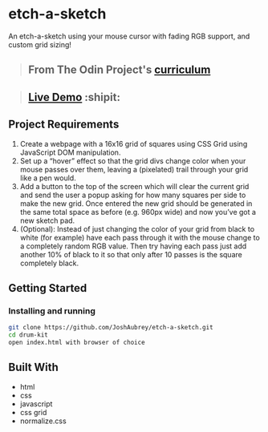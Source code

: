 # etch-a-sketch

An etch-a-sketch using your mouse cursor with fading RGB support, and custom grid sizing! 

> ## From The Odin Project's [curriculum](https://www.theodinproject.com/paths/foundations/courses/foundations/lessons/etch-a-sketch-project)

> ## [Live Demo](https://joshaubrey.github.io/etch-a-sketch/) :shipit:

## Project Requirements

1. Create a webpage with a 16x16 grid of squares using CSS Grid using JavaScript DOM manipulation.
2. Set up a “hover” effect so that the grid divs change color when your mouse passes over them, leaving a (pixelated) trail through your grid like a pen would.
3. Add a button to the top of the screen which will clear the current grid and send the user a popup asking for how many squares per side to make the new grid. Once entered the new grid should be generated in the same total space as before (e.g. 960px wide) and now you’ve got a new sketch pad.
4. (Optional): Instead of just changing the color of your grid from black to white (for example) have each pass through it with the mouse change to a completely random RGB value. Then try having each pass just add another 10% of black to it so that only after 10 passes is the square completely black.

## Getting Started

### Installing and running

```bash
git clone https://github.com/JoshAubrey/etch-a-sketch.git
cd drum-kit
open index.html with browser of choice
```


## Built With

* html 
* css
* javascript
* css grid
* normalize.css

